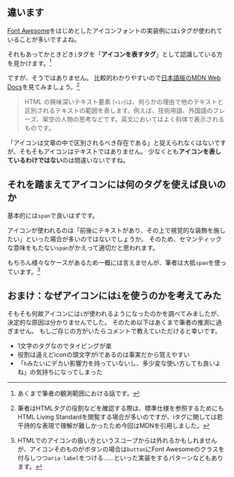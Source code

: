 <!--
title:   えっ、iタグってiconのiじゃないんですか？
tags:    HTML,アイコンフォント
id:      964fe46c998ad6b21aa2
private: false
-->
## 違います

[Font Awesome](https://fontawesome.com/)をはじめとしたアイコンフォントの実装例には`i`タグが使われていることが多いですよね。

それもあってかときどき`i`タグを「**アイコンを表すタグ**」として認識している方を見かけます。[^1]

[^1]: あくまで筆者の観測範囲における話です。

ですが、そうではありません。
比較的わかりやすいので[日本語版のMDN Web Docs](https://developer.mozilla.org/ja/docs/Web/HTML/Element/i)を見てみましょう。[^2]

> HTML の興味深いテキスト要素 (`<i>`)は、何らかの理由で他のテキストと区別されるテキストの範囲を表します。例えば、技術用語、外国語のフレーズ、架空の人物の思考などです。英文においてはよく斜体で表示されるものです。

「アイコンは文章の中で区別されるべき存在である」と捉えられなくはないですが、そもそもアイコンはテキストではありません。
少なくとも**アイコンを表しているわけではない**のは間違いないですね。

[^2]: 筆者はHTMLタグの役割などを確認する際は、標準仕様を参照するためにもHTML Living Standardを閲覧する場合が多いのですが、iタグに関しては若干詩的な表現で理解が難しかったため今回はMDNを引用しました。

## それを踏まえてアイコンには何のタグを使えば良いのか

基本的には`span`で良いはずです。

アイコンが使われるのは「前後にテキストがあり、その上で視覚的な装飾を施したい」といった場合が多いのではないでしょうか。
そのため、セマンティックな意味をもたない`span`がかえって適切だと思われます。

もちろん様々なケースがあるため一概には言えませんが、筆者は大抵`span`を使っています。[^3]

[^3]: HTMLでのアイコンの扱い方というスコープからは外れるかもしれませんが、アイコンそのものがボタンの場合は`button`にFont Awesomeのクラスを付与しつつ`aria-label`をつける……といった実装をするパターンなどもあります。

## おまけ：なぜアイコンには`i`を使うのかを考えてみた

そもそも何故アイコンには`i`が使われるようになったのかを調べてみましたが、決定的な原因は分かりませんでした。
そのため以下はあくまで筆者の推測に過ぎません。
もしご存じの方がいたらコメントで教えていただけると幸いです。

- 1文字のタグなのでタイピングが楽
- 役割は違えどiconの頭文字がiであるのは事実だから覚えやすい
- 「`h`みたいにデカい影響力を持っていないし、多少変な使い方しても良いよね」の気持ちになってしまった